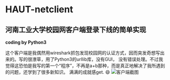 # HAUT-netclient
## 河南工业大学校园网客户端登录下线的简单实现
**coding by Python3**

这个客户端是我偶然用wireshark抓包发现校园网的认证方式，因而突发奇想写出来的。写的很潦草，用了Python3的urllib库，没有GUI，
没有错误处理。不过我觉得这恐怕是我写的第一个“程序”，不再是a+b那种，而是真正地解决了我所遇到的问题，还学到了很多新知识。
满满的成就感get.
:smile:
![客户端截图](http://o7qfgjerb.bkt.clouddn.com/QQ%E5%9B%BE%E7%89%8720160831232711.png)
